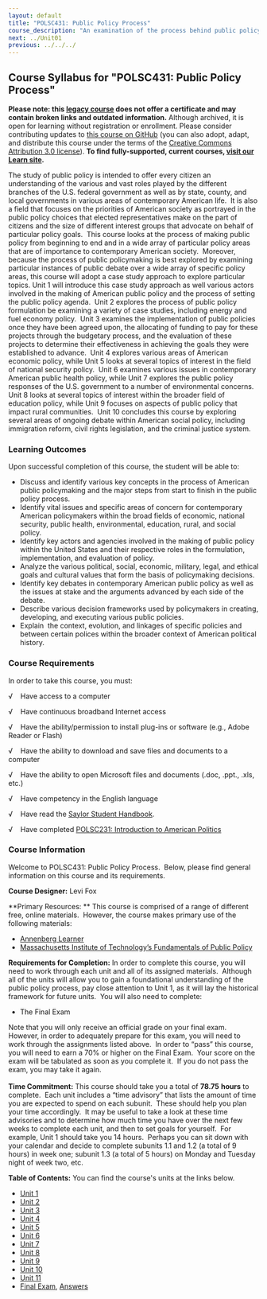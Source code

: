 ```yaml
---
layout: default
title: "POLSC431: Public Policy Process"
course_description: "An examination of the process behind public policy in various policy areas within contemporary American society, including budgeting and taxes, national security, health, the environment, education, civil rights, and criminal justice."
next: ../Unit01
previous: ../../../
---
```

Course Syllabus for "POLSC431: Public Policy Process"
-----------------------------------------------------

**Please note: this [legacy course](https://sayloracademy.zendesk.com/hc/en-us/articles/206089967) does not offer a certificate and may contain 
broken links and outdated information.** Although archived, it is open 
for learning without registration or enrollment. Please consider contributing 
updates to [this course on GitHub](https://github.com/saylordotorg/course_polsc431) 
(you can also adopt, adapt, and distribute this course under the terms of 
the [Creative Commons Attribution 3.0 license](http://creativecommons.org/licenses/by/3.0/)). **To find fully-supported, current courses, [visit our 
Learn site](https://learn.saylor.org).**

The study of public policy is intended to offer every citizen an
understanding of the various and vast roles played by the different
branches of the U.S. federal government as well as by state, county, and
local governments in various areas of contemporary American life.  It is
also a field that focuses on the priorities of American society as
portrayed in the public policy choices that elected representatives make
on the part of citizens and the size of different interest groups that
advocate on behalf of particular policy goals.  This course looks at the
process of making public policy from beginning to end and in a wide
array of particular policy areas that are of importance to contemporary
American society.  Moreover, because the process of public policymaking
is best explored by examining particular instances of public debate over
a wide array of specific policy areas, this course will adopt a case
study approach to explore particular topics. Unit 1 will introduce this
case study approach as well various actors involved in the making of
American public policy and the process of setting the public policy
agenda.  Unit 2 explores the process of public policy formulation be
examining a variety of case studies, including energy and fuel economy
policy.  Unit 3 examines the implementation of public policies once they
have been agreed upon, the allocating of funding to pay for these
projects through the budgetary process, and the evaluation of these
projects to determine their effectiveness in achieving the goals they
were established to advance.  Unit 4 explores various areas of American
economic policy, while Unit 5 looks at several topics of interest in the
field of national security policy.  Unit 6 examines various issues in
contemporary American public health policy, while Unit 7 explores the
public policy responses of the U.S. government to a number of
environmental concerns.  Unit 8 looks at several topics of interest
within the broader field of education policy, while Unit 9 focuses on
aspects of public policy that impact rural communities.  Unit 10
concludes this course by exploring several areas of ongoing debate
within American social policy, including immigration reform, civil
rights legislation, and the criminal justice system.

### Learning Outcomes

Upon successful completion of this course, the student will be able
to:  

-   Discuss and identify various key concepts in the process of American
    public policymaking and the major steps from start to finish in the
    public policy process.
-   Identify vital issues and specific areas of concern for contemporary
    American policymakers within the broad fields of economic, national
    security, public health, environmental, education, rural, and social
    policy.
-   Identify key actors and agencies involved in the making of public
    policy within the United States and their respective roles in the
    formulation, implementation, and evaluation of policy.
-   Analyze the various political, social, economic, military, legal,
    and ethical goals and cultural values that form the basis of
    policymaking decisions.
-   Identify key debates in contemporary American public policy as well
    as the issues at stake and the arguments advanced by each side of
    the debate.
-   Describe various decision frameworks used by policymakers in
    creating, developing, and executing various public policies.
-   Explain  the context, evolution, and linkages of specific policies
    and between certain polices within the broader context of American
    political history.

### Course Requirements

In order to take this course, you must:  
  
 √    Have access to a computer  
  
 √    Have continuous broadband Internet access  
  
 √    Have the ability/permission to install plug-ins or software (e.g.,
Adobe Reader or Flash)  
  
 √    Have the ability to download and save files and documents to a
computer  
  
 √    Have the ability to open Microsoft files and documents (.doc,
.ppt., .xls, etc.)  
  
 √    Have competency in the English language  
  
 √    Have read the [Saylor Student
Handbook](https://resources.saylor.org/wwwresources/archived/site/wp-content/uploads/2012/05/Saylor-StudentHandbook.pdf).  
  
 √    Have completed [POLSC231: Introduction to American
Politics](http://www.saylor.org/courses/polsc231/)

### Course Information

Welcome to POLSC431: Public Policy Process.  Below, please find general
information on this course and its requirements.  
  
 **Course Designer:** Levi Fox  
  
 **Primary Resources: ** This course is comprised of a range of
different free, online materials.  However, the course makes primary use
of the following materials:

-   [Annenberg Learner](http://www.learner.org/index.html)
-   [Massachusetts Institute of Technology’s Fundamentals of Public
    Policy](http://ocw.mit.edu/courses/urban-studies-and-planning/11-002j-fundamentals-of-public-policy-fall-2004/readings/)

**Requirements for Completion:** In order to complete this course, you
will need to work through each unit and all of its assigned materials.
 Although all of the units will allow you to gain a foundational
understanding of the public policy process, pay close attention to Unit
1, as it will lay the historical framework for future units.  You will
also need to complete:

-   The Final Exam

Note that you will only receive an official grade on your final exam.
However, in order to adequately prepare for this exam, you will need to
work through the assignments listed above.  In order to “pass” this
course, you will need to earn a 70% or higher on the Final Exam.  Your
score on the exam will be tabulated as soon as you complete it.  If you
do not pass the exam, you may take it again.  
    
 **Time Commitment:** This course should take you a total of **78.75**
**hours** to complete.  Each unit includes a “time advisory” that lists
the amount of time you are expected to spend on each subunit.  These
should help you plan your time accordingly.  It may be useful to take a
look at these time advisories and to determine how much time you have
over the next few weeks to complete each unit, and then to set goals for
yourself.  For example, Unit 1 should take you 14 hours.  Perhaps you
can sit down with your calendar and decide to complete subunits 1.1 and
1.2 (a total of 9 hours) in week one; subunit 1.3 (a total of 5 hours)
on Monday and Tuesday night of week two, etc.  
  
**Table of Contents:** You can find the course's units at the links below.

- [Unit 1](https://legacy.saylor.org/polsc431/Unit01/)
- [Unit 2](https://legacy.saylor.org/polsc431/Unit02/)
- [Unit 3](https://legacy.saylor.org/polsc431/Unit03/)
- [Unit 4](https://legacy.saylor.org/polsc431/Unit04/)
- [Unit 5](https://legacy.saylor.org/polsc431/Unit05/)
- [Unit 6](https://legacy.saylor.org/polsc431/Unit06/)
- [Unit 7](https://legacy.saylor.org/polsc431/Unit07/)
- [Unit 8](https://legacy.saylor.org/polsc431/Unit08/)
- [Unit 9](https://legacy.saylor.org/polsc431/Unit09/)
- [Unit 10](https://legacy.saylor.org/polsc431/Unit10/)
- [Unit 11](https://legacy.saylor.org/polsc431/Unit11/)
- [Final Exam](http://saylordotorg.github.io/LegacyExams/POLSC/POLSC431/POLSC431-FinalExam.html), [Answers](http://saylordotorg.github.io/LegacyExams/POLSC/POLSC431/POLSC431-FinalExam-Answers.html)
